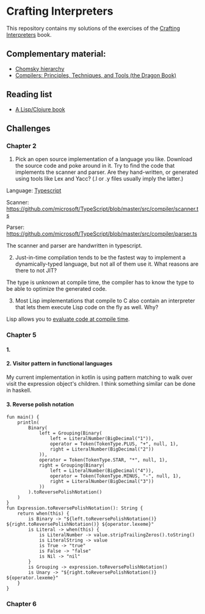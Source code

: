 # Crafting Interpreters
This repository contains my solutions of the exercises of the [Crafting Interpreters](https://craftinginterpreters.com/) book.

## Complementary material:
* [Chomsky hierarchy](https://en.wikipedia.org/wiki/Chomsky_hierarchy)
* [Compilers: Principles, Techniques, and Tools (the Dragon Book)](https://www.amazon.com/Compilers-Principles-Techniques-Tools-2nd/dp/0321486811)

## Reading list
* [A Lisp/Clojure book](https://en.wikipedia.org/wiki/Clojure)


## Challenges
### Chapter 2

1. Pick an open source implementation of a language you like. Download the source code and poke around in it. Try to find the code that implements the scanner and parser. Are they hand-written, or generated using tools like Lex and Yacc? (.l or .y files usually imply the latter.)


Language: [Typescript](https://github.com/microsoft/TypeScript/tree/master/src/compiler)

Scanner: https://github.com/microsoft/TypeScript/blob/master/src/compiler/scanner.ts

Parser: https://github.com/microsoft/TypeScript/blob/master/src/compiler/parser.ts

The scanner and parser are handwritten in typescript.

2. Just-in-time compilation tends to be the fastest way to implement a dynamically-typed language, but not all of them use it. What reasons are there to not JIT?

The type is unknown at compile time, the compiler has to know the type to be able to optimize the generated code.

3. Most Lisp implementations that compile to C also contain an interpreter that lets them execute Lisp code on the fly as well. Why?

Lisp allows you to [evaluate code at compile time](https://www.gnu.org/software/emacs/manual/html_node/elisp/Eval-During-Compile.html). 

### Chapter 5
#### 1.

#### 2. Visitor pattern in functional languages
My current implementation in kotlin is using pattern matching to walk over visit the expression object's children. I think something similar can be done in haskell.

#### 3. Reverse polish notation
```
fun main() {
    println(
        Binary(
            left = Grouping(Binary(
                left = LiteralNumber(BigDecimal("1")),
                operator = Token(TokenType.PLUS, "+", null, 1),
                right = LiteralNumber(BigDecimal("2"))
            )),
            operator = Token(TokenType.STAR, "*", null, 1),
            right = Grouping(Binary(
                left = LiteralNumber(BigDecimal("4")),
                operator = Token(TokenType.MINUS, "-", null, 1),
                right = LiteralNumber(BigDecimal("3"))
            ))
        ).toReversePolishNotation()
    )
}
fun Expression.toReversePolishNotation(): String {
    return when(this) {
        is Binary -> "${left.toReversePolishNotation()} ${right.toReversePolishNotation()} ${operator.lexeme}"
        is Literal -> when(this) {
            is LiteralNumber -> value.stripTrailingZeros().toString()
            is LiteralString -> value
            is True -> "true"
            is False -> "false"
            is Nil -> "nil"
        }
        is Grouping -> expression.toReversePolishNotation()
        is Unary -> "${right.toReversePolishNotation()} ${operator.lexeme}"
    }
}
```

### Chapter 6
